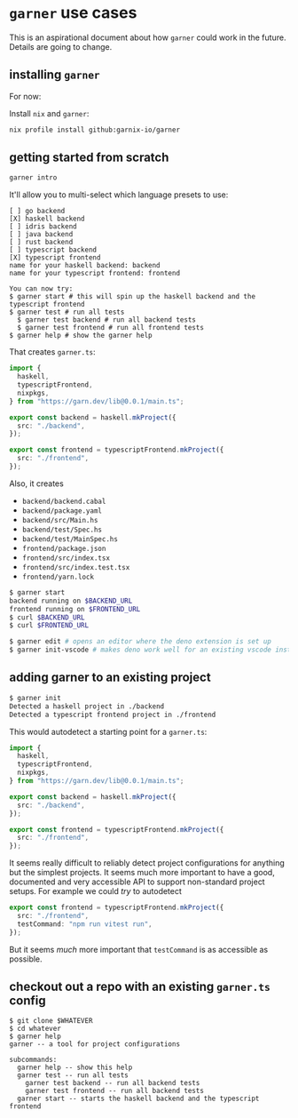 # `garner` use cases

This is an aspirational document about how `garner` could work in the future. Details are going to change.

## installing `garner`

For now:

Install `nix` and `garner`:

```sh
nix profile install github:garnix-io/garner
```

## getting started from scratch

```sh
garner intro
```

It'll allow you to multi-select which language presets to use:

```
[ ] go backend
[X] haskell backend
[ ] idris backend
[ ] java backend
[ ] rust backend
[ ] typescript backend
[X] typescript frontend
name for your haskell backend: backend
name for your typescript frontend: frontend

You can now try:
$ garner start # this will spin up the haskell backend and the typescript frontend
$ garner test # run all tests
  $ garner test backend # run all backend tests
  $ garner test frontend # run all frontend tests
$ garner help # show the garner help
```

That creates `garner.ts`:

```ts
import {
  haskell,
  typescriptFrontend,
  nixpkgs,
} from "https://garn.dev/lib@0.0.1/main.ts";

export const backend = haskell.mkProject({
  src: "./backend",
});

export const frontend = typescriptFrontend.mkProject({
  src: "./frontend",
});
```

Also, it creates

- `backend/backend.cabal`
- `backend/package.yaml`
- `backend/src/Main.hs`
- `backend/test/Spec.hs`
- `backend/test/MainSpec.hs`
- `frontend/package.json`
- `frontend/src/index.tsx`
- `frontend/src/index.test.tsx`
- `frontend/yarn.lock`

```sh
$ garner start
backend running on $BACKEND_URL
frontend running on $FRONTEND_URL
$ curl $BACKEND_URL
$ curl $FRONTEND_URL
```

```sh
$ garner edit # opens an editor where the deno extension is set up
$ garner init-vscode # makes deno work well for an existing vscode installation
```

## adding garner to an existing project

```sh
$ garner init
Detected a haskell project in ./backend
Detected a typescript frontend project in ./frontend
```

This would autodetect a starting point for a `garner.ts`:

```ts
import {
  haskell,
  typescriptFrontend,
  nixpkgs,
} from "https://garn.dev/lib@0.0.1/main.ts";

export const backend = haskell.mkProject({
  src: "./backend",
});

export const frontend = typescriptFrontend.mkProject({
  src: "./frontend",
});
```

It seems really difficult to reliably detect project configurations for anything but the simplest projects.
It seems much more important to have a good, documented and very accessible API to support non-standard project setups.
For example we could _try_ to autodetect

```ts
export const frontend = typescriptFrontend.mkProject({
  src: "./frontend",
  testCommand: "npm run vitest run",
});
```

But it seems _much_ more important that `testCommand` is as accessible as possible.

## checkout out a repo with an existing `garner.ts` config

```
$ git clone $WHATEVER
$ cd whatever
$ garner help
garner -- a tool for project configurations

subcommands:
  garner help -- show this help
  garner test -- run all tests
    garner test backend -- run all backend tests
    garner test frontend -- run all backend tests
  garner start -- starts the haskell backend and the typescript frontend
```
